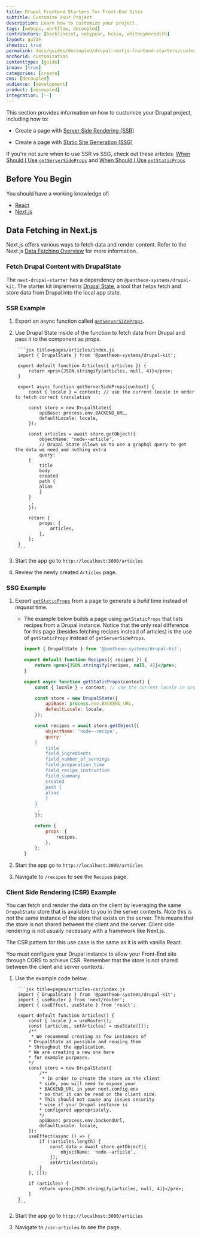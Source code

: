 ```yaml
---
title: Drupal Frontend Starters for Front-End Sites
subtitle: Customize Your Project
description: Learn how to customize your project.
tags: [webops, workflow, decoupled]
contributors: [backlineint, cobypear, hckia, whitneymeredith]
layout: guide
showtoc: true
permalink: docs/guides/decoupled/drupal-nextjs-frontend-starters/customization
anchorid: customization
contenttype: [guide]
innav: [true]
categories: [create]
cms: [decoupled]
audience: [development]
product: [decoupled]
integration: [--]
---
```


This section provides information on how to customize your Drupal project, including how to:

- Create a page with [Server Side Rendering (SSR)](https://nextjs.org/docs/basic-features/pages#server-side-rendering)

- Create a page with [Static Site Generation (SSG)](https://nextjs.org/docs/basic-features/pages#static-generation-recommended)

<Alert title="Note"  type="info" >

If you're not sure when to use SSR vs SSG, check out these articles:
[When Should I Use `getServerSideProps`](https://nextjs.org/docs/basic-features/data-fetching/get-server-side-props#when-should-i-use-getserversideprops) and
[When Should I Use `getStaticProps`](https://nextjs.org/docs/basic-features/data-fetching/get-static-props#when-should-i-use-getstaticprops)

</Alert>

## Before You Begin

You should have a working knowledge of:

- [React](https://reactjs.org/)
- [Next.js](https://nextjs.org/)

## Data Fetching in Next.js

Next.js offers various ways to fetch data and render content. Refer to the
Next.js [Data Fetching Overview](https://nextjs.org/docs/basic-features/data-fetching/overview) for more information.


### Fetch Drupal Content with DrupalState

The `next-drupal-starter` has a dependency on `@pantheon-systems/drupal-kit`.
The starter kit implements [Drupal State](https://project.pages.drupalcode.org/drupal_state/en/introduction/), a tool that helps fetch and store data from Drupal into the local app state.

### SSR Example

1. Export an async function called [`getServerSideProps`](https://nextjs.org/docs/basic-features/data-fetching/get-server-side-props).

1. Use Drupal State inside of the function to fetch data from Drupal and pass it to the component as props.

		```jsx title=pages/articles/index.js
		import { DrupalState } from '@pantheon-systems/drupal-kit';

		export default function Articles({ articles }) {
			return <pre>{JSON.stringify(articles, null, 4)}</pre>;
		}

		export async function getServerSideProps(context) {
			const { locale } = context; // use the current locale in order to fetch correct translation

			const store = new DrupalState({
				apiBase: process.env.BACKEND_URL,
				defaultLocale: locale,
			});

			const articles = await store.getObject({
				objectName: 'node--article',
				// Drupal State allows us to use a graphql query to get the data we need and nothing extra
				query: `
			{
				title
				body
				created
				path {
				alias
				}
			}
			`,
			});

			return {
				props: {
					articles,
				},
			};
		}
		```

1. Start the app go to `http://localhost:3000/articles`

1. Review the newly created `Articles` page.

### SSG Example

1. Export [`getStaticProps`](https://nextjs.org/docs/basic-features/data-fetching/get-static-props) from a page to generate a _build_ time instead of _request_ time.

	- The example below builds a page using `getStaticProps` that lists recipes from a Drupal instance. Notice that the only real difference for this page (besides fetching recipes instead of articles) is the use of `getStaticProps` instead of `getServerSideProps`.

		```jsx title=pages/recipes/index.js
		import { DrupalState } from '@pantheon-systems/drupal-kit';

		export default function Recipes({ recipes }) {
			return <pre>{JSON.stringify(recipes, null, 4)}</pre>;
		}

		export async function getStaticProps(context) {
			const { locale } = context; // use the current locale in order to fetch correct translation

			const store = new DrupalState({
				apiBase: process.env.BACKEND_URL,
				defaultLocale: locale,
			});

			const recipes = await store.getObject({
				objectName: 'node--recipe',
				query: `
			{
				title
				field_ingredients
				field_number_of_servings
				field_preparation_time
				field_recipe_instruction
				field_summary
				created
				path {
				alias
				}
			}
			`,
			});

			return {
				props: {
					recipes,
				},
			};
		}
		```

1. Start the app go to `http://localhost:3000/articles`

1. Navigate to `/recipes` to see the `Recipes` page.


### Client Side Rendering (CSR) Example

You can fetch and render the data on the client by leveraging the same `DrupalState` store that is available to you in the server contexts. Note this is *not* the same instance of the store that exists on the server. This means that the store is not shared between the client and the server. Client side rendering is not usually necessary with a framework like Next.js.

The CSR pattern for this use case is the same as it is with vanilla React.

<Alert title="Note"  type="info" >

You must configure your Drupal instance to allow your Front-End site through CORS to achieve CSR. Remember that the store is not shared between the client and server contexts.

</Alert>

1. Use the example code below.

		```jsx title=pages/articles-csr/index.js
		import { DrupalState } from '@pantheon-systems/drupal-kit';
		import { useRouter } from 'next/router';
		import { useEffect, useState } from 'react';

		export default function Articles() {
			const { locale } = useRouter();
			const [articles, setArticles] = useState([]);
			/**
			 * We recommend creating as few instances of
			* DrupalState as possible and reusing them
			* throughout the application.
			* We are creating a new one here
			* for example purposes.
			*/
			const store = new DrupalState({
				/**
				 * In order to create the store on the client
				* side, you will need to expose your
				* BACKEND_URL in your next.config.env
				* so that it can be read on the client side.
				* This should not cause any issues security
				* wise if your Drupal instance is
				* configured appropriately.
				*/
				apiBase: process.env.backendUrl,
				defaultLocale: locale,
			});
			useEffect(async () => {
				if (!articles.length) {
					const data = await store.getObject({
						objectName: 'node--article',
					});
					setArticles(data);
				}
			}, []);

			if (articles) {
				return <pre>{JSON.stringify(articles, null, 4)}</pre>;
			}
		}
		```
1. Start the app go to `http://localhost:3000/articles`

1. Navigate to `/csr-articles` to see the page.